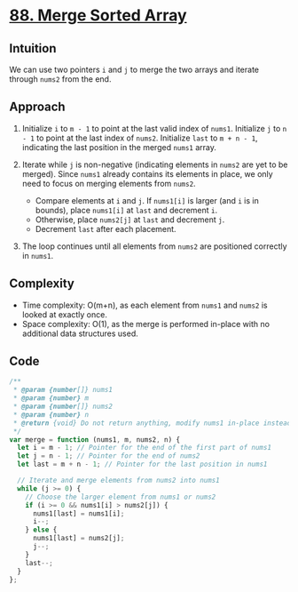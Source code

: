 # [88. Merge Sorted Array](https://leetcode.com/problems/merge-sorted-array/description/)

## Intuition

We can use two pointers `i` and `j` to merge the two arrays and iterate through `nums2` from the end.

## Approach

1. Initialize `i` to `m - 1` to point at the last valid index of `nums1`.
   Initialize `j` to `n - 1` to point at the last index of `nums2`.
   Initialize `last` to `m + n - 1`, indicating the last position in the merged `nums1` array.
2. Iterate while `j` is non-negative (indicating elements in `nums2` are yet to be merged). Since `nums1` already contains its elements in place, we only need to focus on merging elements from `nums2`.

   - Compare elements at `i` and `j`. If `nums1[i]` is larger (and `i` is in bounds), place `nums1[i]` at `last` and decrement `i`.
   - Otherwise, place `nums2[j]` at `last` and decrement `j`.
   - Decrement `last` after each placement.

3. The loop continues until all elements from `nums2` are positioned correctly in `nums1`.

## Complexity

- Time complexity: O(m+n), as each element from `nums1` and `nums2` is looked at exactly once.
- Space complexity: O(1), as the merge is performed in-place with no additional data structures used.

## Code

```javascript
/**
 * @param {number[]} nums1
 * @param {number} m
 * @param {number[]} nums2
 * @param {number} n
 * @return {void} Do not return anything, modify nums1 in-place instead.
 */
var merge = function (nums1, m, nums2, n) {
  let i = m - 1; // Pointer for the end of the first part of nums1
  let j = n - 1; // Pointer for the end of nums2
  let last = m + n - 1; // Pointer for the last position in nums1

  // Iterate and merge elements from nums2 into nums1
  while (j >= 0) {
    // Choose the larger element from nums1 or nums2
    if (i >= 0 && nums1[i] > nums2[j]) {
      nums1[last] = nums1[i];
      i--;
    } else {
      nums1[last] = nums2[j];
      j--;
    }
    last--;
  }
};
```
